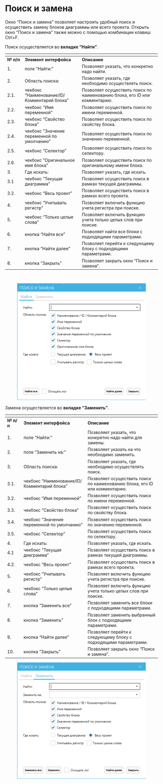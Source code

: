 # Поиск и замена

Окно “Поиск и замена” позволяет настроить удобный поиск и осуществить замену блоков диаграммы или всего проекта. Открыть окно “Поиск и замена” также можно с помощью комбинации клавиш Ctrl+F.

Поиск осуществляется во **вкладке “Найти”**.&#x20;

<table data-header-hidden><thead><tr><th width="59"></th><th width="209"></th><th width="356"></th></tr></thead><tbody><tr><td><strong>№ п/п</strong></td><td><strong>Элемент интерфейса</strong></td><td><strong>Описание</strong></td></tr><tr><td>1.</td><td>поле “Найти:”</td><td>Позволяет указать, что конкретно надо найти.</td></tr><tr><td>2.</td><td>Область поиска:</td><td>Позволяет указать, где необходимо осуществлять поиск.</td></tr><tr><td>2.1.</td><td>чекбокс “Наименование/ID/ Комментарий блока”</td><td>Позволяет осуществить поиск по наименованию блока, его ID или комментарию.</td></tr><tr><td>2.2.</td><td>чекбокс “Имя переменной”</td><td>Позволяет осуществить поиск по имени переменной.</td></tr><tr><td>2.3.</td><td>чекбокс “Свойство блока”</td><td>Позволяет осуществить поиск по свойству блока.</td></tr><tr><td>2.4.</td><td>чекбокс “Значение переменной по умолчанию”</td><td>Позволяет осуществить поиск по значению переменной.</td></tr><tr><td>2.5.</td><td>чекбокс “Селектор”</td><td>Позволяет осуществить поиск по селектору.</td></tr><tr><td>2.6.</td><td>чекбокс “Оригинальное имя блока”</td><td>Позволяет осуществить поиск по оригинальному имени блока.</td></tr><tr><td>3.</td><td>Где искать:</td><td>Позволяет указать, где искать.</td></tr><tr><td>3.1</td><td>чекбокс “Текущая диаграмма”</td><td>Позволяет осуществить поиск в рамках текущей диаграммы.</td></tr><tr><td>3.2.</td><td>чекбокс “Весь проект”</td><td>Позволяет осуществить поиск в рамках всего проекта.</td></tr><tr><td>4.</td><td>чекбокс “Учитывать регистр”</td><td>Позволяет включить функцию учета регистра при поиске.</td></tr><tr><td>5.</td><td>чекбокс “Только целые слова”</td><td>Позволяет включить функцию учета только целых слов при поиске.</td></tr><tr><td>6.</td><td>кнопка “Найти все”</td><td>Позволяет найти все блоки с подходящими параметрами.</td></tr><tr><td>7.</td><td>кнопка “Найти далее”</td><td>Позволяет перейти к следующему блоку с подходящими параметрами.</td></tr><tr><td>8.</td><td>кнопка “Закрыть”</td><td>Позволяет закрыть окно “Поиск и замена”.</td></tr></tbody></table>

<figure><img src="https://lh7-rt.googleusercontent.com/docsz/AD_4nXeV_URh_Hbzg0m8KRLEmINVbD3ZSziwPIaZzfwBl8a887aSpdjqgn-I3PefhZ9or00oXoi-K8wiB2nOfXh99Y2lcBHmr3XnGUupJ8sAKUVqPA27adnS_J4qAUGJ1Y_OL2tnCgu0EPhu8HfDjmckpGb0g-g?key=hkb4d-2cPaGQ51ygcyhvzQ" alt=""><figcaption></figcaption></figure>

<figure><img src="../../../../.gitbook/assets/изображение (5) (1).png" alt=""><figcaption></figcaption></figure>

Замена осуществляется во **вкладке “Заменить”**.

<table data-header-hidden><thead><tr><th width="54"></th><th width="261"></th><th width="343"></th></tr></thead><tbody><tr><td><strong>№ п/п</strong></td><td><strong>Элемент интерфейса</strong></td><td><strong>Описание</strong></td></tr><tr><td>1.</td><td>поле “Найти:”</td><td>Позволяет указать, что конкретно надо найти для замены.</td></tr><tr><td>2.</td><td>поле “Заменить на:”</td><td>Позволяет указать на что необходимо заменить.</td></tr><tr><td>3.</td><td>Область поиска:</td><td>Позволяет указать, где необходимо осуществлять поиск.</td></tr><tr><td>3.1.</td><td>чекбокс “Наименование/ID/ Комментарий блока”</td><td>Позволяет осуществить поиск по наименованию блока, его ID или комментарию.</td></tr><tr><td>3.2.</td><td>чекбокс “Имя переменной”</td><td>Позволяет осуществить поиск по имени переменной.</td></tr><tr><td>3.3.</td><td>чекбокс “Свойство блока”</td><td>Позволяет осуществить поиск по свойству блока.</td></tr><tr><td>3.4.</td><td>чекбокс “Значение переменной по умолчанию”</td><td>Позволяет осуществить поиск по значению переменной.</td></tr><tr><td>3.5.</td><td>чекбокс “Селектор”</td><td>Позволяет осуществить поиск по селектору.</td></tr><tr><td>4.</td><td>Где искать:</td><td>Позволяет указать, где искать.</td></tr><tr><td>4.1</td><td>чекбокс “Текущая диаграмма”</td><td>Позволяет осуществить поиск в рамках текущей диаграммы.</td></tr><tr><td>4.2.</td><td>чекбокс “Весь проект”</td><td>Позволяет осуществить поиск в рамках всего проекта.</td></tr><tr><td>5.</td><td>чекбокс “Учитывать регистр”</td><td>Позволяет включить функцию учета регистра при поиске.</td></tr><tr><td>6.</td><td>чекбокс “Только целые слова”</td><td>Позволяет включить функцию учета только целых слов при поиске.</td></tr><tr><td>7.</td><td>кнопка “Заменить все”</td><td>Позволяет заменить все блоки с подходящими параметрами.</td></tr><tr><td>8.</td><td>кнопка “Заменить”</td><td>Позволяет заменить выбранный блок с подходящими параметрами.</td></tr><tr><td>9.</td><td>кнопка “Найти далее”</td><td>Позволяет перейти к следующему блоку с подходящими параметрами.</td></tr><tr><td>10.</td><td>кнопка “Закрыть”</td><td>Позволяет закрыть окно “Поиск и замена”.</td></tr></tbody></table>

<figure><img src="../../../../.gitbook/assets/изображение (6).png" alt=""><figcaption></figcaption></figure>
